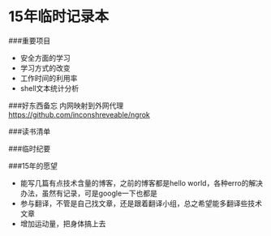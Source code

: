 15年临时记录本
============

###重要项目
* 安全方面的学习
* 学习方式的改变
* 工作时间的利用率
* shell文本统计分析

###好东西备忘
内网映射到外网代理
https://github.com/inconshreveable/ngrok

###读书清单


###临时纪要

###15年的愿望

- 能写几篇有点技术含量的博客，之前的博客都是hello world，各种erro的解决办法，虽然有记录，可是google一下也都是
- 参与翻译，不管是自己找文章，还是跟着翻译小组，总之希望能多翻译些技术文章
- 增加运动量，把身体搞上去



